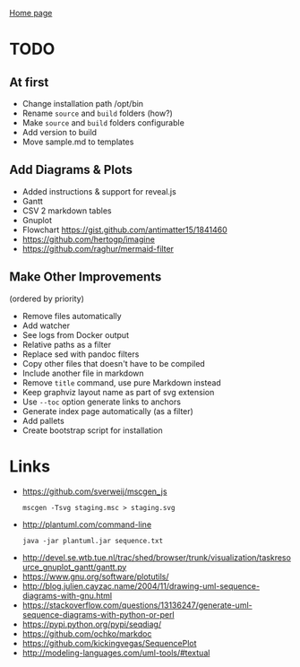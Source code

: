 [Home page](readme.md)

# TODO

## At first

* Change installation path /opt/bin
* Rename `source` and `build` folders (how?)
* Make `source` and `build` folders configurable
* Add version to build
* Move sample.md to templates

## Add Diagrams & Plots

* Added instructions & support for reveal.js
* Gantt
* CSV 2 markdown tables
* Gnuplot
* Flowchart https://gist.github.com/antimatter15/1841460
* https://github.com/hertogp/imagine
* https://github.com/raghur/mermaid-filter

## Make Other Improvements

(ordered by priority)

* Remove files automatically
* Add watcher
* See logs from Docker output
* Relative paths as a filter
* Replace sed with pandoc filters
* Copy other files that doesn't have to be compiled
* Include another file in markdown
* Remove `title` command, use pure Markdown instead
* Keep graphviz layout name as part of svg extension
* Use `--toc` option generate links to anchors
* Generate index page automatically (as a filter)
* Add pallets
* Create bootstrap script for installation

# Links

* https://github.com/sverweij/mscgen_js
  ```
  mscgen -Tsvg staging.msc > staging.svg
  ```
* http://plantuml.com/command-line
  ```
  java -jar plantuml.jar sequence.txt
  ```
* http://devel.se.wtb.tue.nl/trac/shed/browser/trunk/visualization/taskresource_gnuplot_gantt/gantt.py
* https://www.gnu.org/software/plotutils/
* http://blog.julien.cayzac.name/2004/11/drawing-uml-sequence-diagrams-with-gnu.html
* https://stackoverflow.com/questions/13136247/generate-uml-sequence-diagrams-with-python-or-perl
* https://pypi.python.org/pypi/seqdiag/
* https://github.com/ochko/markdoc
* https://github.com/kickingvegas/SequencePlot
* http://modeling-languages.com/uml-tools/#textual
